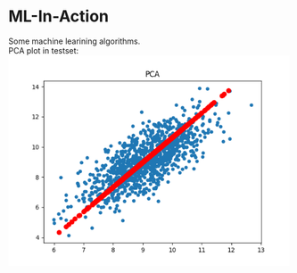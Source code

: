 # ML-In-Action
Some machine learining algorithms.<br>
PCA plot in testset:<br>
![avatar](https://github.com/lpf-gavin/ML-In-Action/blob/master/images/PCA.png)
